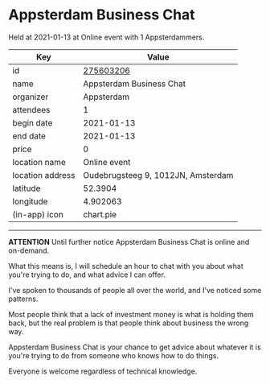 # Appsterdam Business Chat
Held at 2021-01-13 at Online event with 1 Appsterdammers.
        
|Key|Value
|---|---|
|id|[275603206](https://www.meetup.com/appsterdam/events/275603206/)|
|name|Appsterdam Business Chat|
|organizer|Appsterdam|
|attendees|1|
|begin date|2021-01-13|
|end date|2021-01-13|
|price|0|
|location name|Online event|
|location address|Oudebrugsteeg 9, 1012JN, Amsterdam|
|latitude|52.3904|
|longitude|4.902063|
|(in-app) icon|chart.pie|

---

**ATTENTION** Until further notice Appsterdam Business Chat is online and on-demand.

What this means is, I will schedule an hour to chat with you about what you're trying to do, and what advice I can offer.

I've spoken to thousands of people all over the world, and I've noticed some patterns.

Most people think that a lack of investment money is what is holding them back, but the real problem is that people think about business the wrong way.

Appsterdam Business Chat is your chance to get advice about whatever it is you're trying to do from someone who knows how to do things.

Everyone is welcome regardless of technical knowledge.


